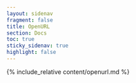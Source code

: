```yaml
---
layout: sidenav
fragment: false
title: OpenURL
section: Docs
toc: true
sticky_sidenav: true
highlight: false
---
```


{% include_relative content/openurl.md %}
